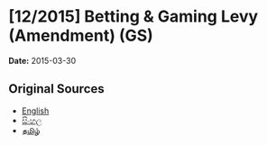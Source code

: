 # [12/2015] Betting & Gaming Levy (Amendment) (GS)

**Date:** 2015-03-30

## Original Sources

- [English](https://documents.gov.lk/view/bills/2015/3/12-2015_E.pdf)
- [සිංහල](https://documents.gov.lk/view/bills/2015/3/12-2015_S.pdf)
- [தமிழ்](https://documents.gov.lk/view/bills/2015/3/12-2015_T.pdf)
